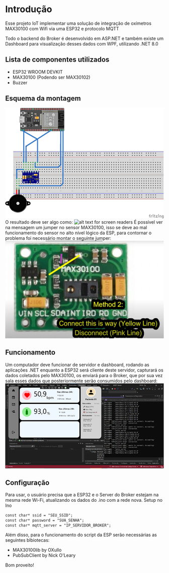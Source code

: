 # Introdução
Esse projeto IoT implementar uma solução de integração de oxímetros MAX30100 com Wifi via uma ESP32 e protocolo MQTT

Todo o backend do Broker é desenvolvido em ASP.NET e também existe um Dashboard para visualização desses dados com WPF, utilizando .NET 8.0

## Lista de componentes utilizados
- ESP32 WROOM DEVKIT
- MAX30100 (Podendo ser MAX30102)
- Buzzer

## Esquema da montagem
![alt text for screen readers](/images/montagem.png "Dashboard")
O resultado deve ser algo como:
![alt text for screen readers](/images/montagem-fisica.png "Dashboard")
É possível ver na mensagem um jumper no sensor MAX30100, isso se deve ao mal funcionamento do sensor no alto nível lógico da ESP, para contornar o problema foi necessário montar o seguinte jumper:
![alt text for screen readers](/images/jumper.png "Dashboard")


## Funcionamento
Um computador deve funcionar de servidor e dashboard, rodando as aplicações .NET enquanto a ESP32 será cliente deste servidor, capturará os dados coletados pelo MAX30100, os enviará para o Broker, que por sua vez sala esses dados que posteriormente serão consumidos pelo dashboard:
![alt text for screen readers](/images/dashboard.png "Dashboard")

## Configuração
Para usar, o usuário precisa que a ESP32 e o Server do Broker estejam na mesma rede Wi-Fi, atualizando os dados do .ino com a rede nova.
Setup no Ino
```
const char* ssid = "SEU_SSID";
const char* password = "SUA_SENHA";
const char* mqtt_server = "IP_SERVIDOR_BROKER";
```

Além disso, para o funcionamento do script da ESP serão necessárias as seguintes blbiotecas:
- MAX30100lib by OXullo
- PubSubClient by Nick O'Leary

Bom proveito!
